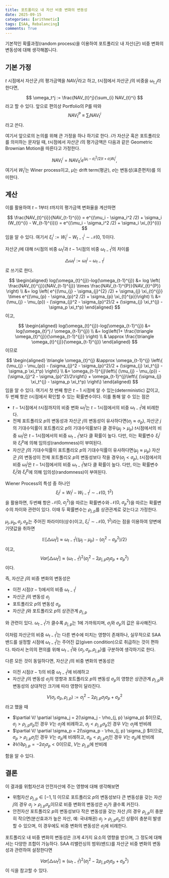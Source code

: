 ```yaml
---
title: 포트폴리오 내 자산 비중 변화의 변동성
date: 2025-09-15
categories: [arithmetic]
tags: [SAA, Rebalancing]
comments: True
---
```




기본적인 확률과정(random process)을 이용하여 포트폴리오 내 자산(군) 비중 변화의 변동성에 대해 생각해봅니다.



## 기본 가정

$t$ 시점에서 자산군 $j$의 평가금액을 $NAV_t^j$라고 하고, $t$시점에서 자산군 $j$의 비중을 $\omega_{t, j}$라 한다면, 


$$
\omega_t^j := \frac{NAV_{t}^j}{\sum_{i} NAV_{t}^i}
$$
라고 할 수 있다. 앞으로 편의상 Portfolio의 P를 따와 
$$
NAV_{t}^{P} \equiv \sum_{i} NAV_{t}^{i}
$$
라고 쓴다.



여기서 앞으로의 논의를 위해 큰 가정을 하나 하기로 한다. $i$가 자산군 혹은 포트폴리오를 의미하는 문자일 때, $t$시점에서 자산군 $i$의 평가금액은 다음과 같은 Geometric Brownian Motion을 따른다고 가정한다.


$$
NAV_{t}^{i} = NAV_{0}^{i} e^{(\mu_i - \sigma_{i}^2/2)t+\sigma_{i} W_{t}^i},
$$
여기서 $W_{t}^{i}$는 Winer process이고, $\mu$는 drift term(평균), $\sigma$는 변동성(표준편차)를 의미한다. 



## 계산 

이를 활용하여 $t-1$부터 $t$까지의 평가금액 변화율을 계산하면


$$
\frac{NAV_{t}^{i}}{NAV_{t-1}^{i}} = e^{(\mu_i - \sigma_i^2 /2) + \sigma_i (W_{t}^{i} - W_{t-1}^{i})} = e^{(\mu_i - \sigma_i^2 /2) + \sigma_i \xi_{t}^{i}}
$$
임을 알 수 있다. 여기서 $\xi_t^{i}:= W_{t}^{i} - W_{t-1}^{i} \sim \mathcal{N}(0,~1)$이다.



자산군 $j$에 대해 $t$시점의 비중 $\omega_t^{j}$과 $t-1$시점의 비중 $\omega_{t-1}^{j}$의 차이를


$$
\triangle \omega_{t}^{j} := \omega_t^{j} - \omega_{t-1}^{j}
$$
로 쓰기로 한다. 


$$
\begin{aligned}
log(\omega_{t}^{j})-log(\omega_{t-1}^{j})
&= log \left( \frac{NAV_{t}^{j}}{NAV_{t-1}^{j}} \times \frac{NAV_{t-1}^{P}}{NAV_{t}^{P}} \right) \\
&= log \left( e^{(\mu_{j} - \sigma_{j}^{2} /2) + \sigma_{j} \xi_{t}^{j}} \times e^{(\mu_{p} - \sigma_{p}^2 /2) + \sigma_{p} \xi_{t}^{p}}\right) \\
&= (\mu_{j} - \mu_{p}) - (\sigma_{j}^2 - \sigma_{p}^2)/2 + (\sigma_{j} \xi_t^{j} - \sigma_p \xi_t^p)
\end{aligned}
$$
이고,


$$
\begin{aligned}
log(\omega_{t}^{j})-log(\omega_{t-1}^{j})
&= log(\omega_{t}^j / \omega_{t-1}^{j}) \\
&= log\left(1+ \frac{\triangle \omega_{t}^{j}}{\omega_{t-1}^{j}} \right) \\
& \approx \frac{\triangle \omega_{t}^{j}}{\omega_{t-1}^{j}}
\end{aligned}
$$
이므로


$$
\begin{aligned}
\triangle \omega_{t}^{j}
&\approx \omega_{t-1}^{j} \left\{ (\mu_{j} - \mu_{p}) - (\sigma_{j}^2 - \sigma_{p}^2)/2 + (\sigma_{j} \xi_t^{j} - \sigma_p \xi_t^p) \right\} \\
&= \omega_{t-1}^{j}\left\{ (\mu_{j} - \mu_{p}) - (\sigma_{j}^2 - \sigma_{p}^2)/2\right\}
+ 
\omega_{t-1}^{j}\left\{ (\sigma_{j} \xi_t^{j} - \sigma_p \xi_t^p) \right\}
\end{aligned}
$$
임을 알 수 있다. 여기서 첫 번째 항은 $t-1$ 시점에 알 수 있는(deterministic) 값이고, 두 번째 항은 $t$시점에서 확인할 수 있는 확률변수이다. 이를 통해 알 수 있는 점은

- $t-1$시점에서 $t$시점까지의 비중 변화 $\omega_{t}^{j}$는 $t-1$시점에서의 비중 $\omega_{t-1}^{j}$에 비례한다.
- 전체 포트폴리오 $p$의 변동성과 자산군 $j$의 변동성이 유사하다면($\sigma_j \approx \sigma_p$), 자산군 $j$의 기대수익률이 포트폴리오 $p$의 기대수익률보다 클 경우($\mu_{j} > \mu_{p}$) $t$시점에서의 비중 $\omega_{t}^{j}$은  $t-1$시점에서의 비중  $\omega_{t-1}^{j}$보다 클 확률이 높다. 다만, 이는 확률변수 $\xi_{t}^{j}$와 $\xi_{t}^{p}$에 의해 임의성(randomness)이 부여된다.
- 자산군 $j$의 기대수익률이 포트폴리오 $p$의 기대수익률이 유사하다면($\mu_{j} \approx \mu_{p}$) 자산군 $j$의 변동성이 전체 포트폴리오 $p$의 변동성보다 작을 경우($\sigma_j < \sigma_p$), $t$시점에서의 비중 $\omega_{t}^{j}$은  $t-1$시점에서의 비중 $\omega_{t-1}^{j}$보다 클 확률이 높다. 다만, 이는 확률변수 $\xi_{t}^{j}$와 $\xi_{t}^{p}$에 의해 임의성(randomness)이 부여된다.



Wiener Process의 특성 중 하나인
$$
\xi_{t}^{j} = W_{t}^{j} - W_{t-1}^{j} \sim \mathcal{N} (0,~1^2)
$$
을 활용하면, 두번째 항은 $\mathcal{N}(0,~\sigma_{j}^{2})$을 따르는 확률변수와  $\mathcal{N}(0,~\sigma_{p}^{2})$을 따르는 확률변수의 차이와 관련이 있다. 이때 두 확률변수는  $\rho_{j, p}$를 상관관계로 갖는다고 가정한다.



$\mu_j, \mu_p, \sigma_j, \sigma_p$는 주어진 파라미터(상수)이고, $\xi_t^i \sim \mathcal{N}(0,~1^2)$라는 점을 이용하여 양변에 기댓값을 취하면


$$
\mathbb{E} \left[ \triangle \omega_{t}^{j} \right] \approx \omega_{t-1}^{j}\left\{ (\mu_{j} - \mu_{p}) - (\sigma_{j}^2 - \sigma_{p}^2)/2\right\}
$$
이고,
$$
Var \left[ \triangle \omega_{t}^{j}\right] \approx \left(\omega_{t-1}^{j} \right)^2 \left( \sigma_{j}^{2} - 2\rho_{j,p} \sigma_{j}\sigma_{p} + \sigma_{p}^2\right)
$$
이다. 



즉, 자산군 $j$의 비중 변화의 변동성은

- 이전 시점($t-1$)에서의 비중 $\omega_{t-1}^{j}$
- 자산군 $j$의 변동성 $\sigma_{j}$
- 포트폴리오 $p$의 변동성 $\sigma_p$
- 자산군 $j$와 포트폴리오 $p$의 상관관계 $\rho_{j, p}$

와 관련이 있다. $\omega_{t-1}^j$가 클수록 $\rho_{j, p}$는 1에 가까워지며, $\sigma_j$와 $\sigma_p$의 값은 유사해진다.



이처럼 자산군의 비중 $\omega_{t-1}^j$는 다른 변수에 미치는 영향이 존재하나, 실무적으로 SAA 밴드를 설정할 시점에 $\omega_{t-1}^j$는 주어진 값(given condition)으로 취급하는 것이 편하다. 따라서 논의의 편의를 위해 $\omega_{t-1}^{j}$와 $\left\{\sigma_j, \sigma_p, \rho_{j, p} \right\}$를 구분하여 생각하기로 한다.



다른 모든 것이 동일하다면, 자산군 $j$의 비중 변화의 변동성은

- 이전 시점($t-1$)의 비중 $\omega_{t-1}^j$에 비례하고
- 자산군 $j$의 변동성 $\sigma_j$의 영향과 포트폴리오 $p$의 변동성 $\sigma_p$의 영향은 상관관계 $\rho_{j, p}$와 변동성의 상대적인 크기에 따라 영향이 달라진다.


$$
V(\sigma_j, \sigma_p, \rho_{j, p}) := \sigma_j^2 - 2 \rho_{j, p} \sigma_j \sigma_p + \sigma_p^2
$$
라고 했을 때

- $\partial V/ \partial \sigma_j = 2(\sigma_j - \rho_{j, p} \sigma_p)  $이므로, $\sigma_j > \rho_{j, p} \sigma_p$인 경우 $V$는 $\sigma_j$에 비례하고,  $\sigma_j < \rho_{j, p} \sigma_p$인 경우 $V$는 $\sigma_j$에 반비례
- $\partial V/ \partial \sigma_p = 2(\sigma_p - \rho_{j, p} \sigma_j)  $이므로, $\sigma_p > \rho_{j, p} \sigma_j$인 경우 $V$는 $\sigma_p$에 비례하고,  $\sigma_p < \rho_{j, p} \sigma_j$인 경우 $V$는 $\sigma_p$에 반비례
- $\partial V/ \partial \rho_{j, p} = -2 \sigma_j \sigma_p <0$이므로, $V$는 $\rho_{j, p}$에 반비례

함을 알 수 있다. 



## 결론

이 결과를 위험자산과 안전자산에 주는 영향에 대해 생각해보면

- 위험자산
  $\rho_{j, p} \in [-1, 1]$ 이므로 포트폴리오 $p$의 변동성보다 큰 변동성을 갖는 자산 $j$의 경우 $\sigma_j > \rho_{j, p} \sigma_p$이므로 비중 변화의 변동성은 $\sigma_j$가 클수록 커진다.
- 안전자산
  포트폴리오 $p$의 변동성보다 작은 변동성을 갖는 자산 $j$의 경우 $\rho_{j, p}$이 충분히 작으면(분산효과가 높은 자산, 예: 국내채권) $\sigma_j > \rho_{j, p} \sigma_p$인 상황이 충분히 발생할 수 있으며, 이 경우에도 비중 변화의 변동성은 $\sigma_j$에 비례한다.

포트폴리오 내 비중 변화의 변동성은 크게 4가지 요소의 영향을 받으며, 그 정도에 대해서는 다양한 조합이 가능하다. SAA 리밸런싱의 범위(밴드)를 자산군 비중 변화의 변동성과 관련하여 설정한다면


$$
Var \left[ \triangle \omega_{t}^{j}\right] \approx \left(\omega_{t-1}^{j} \right)^2 \left( \sigma_{j}^{2} - 2\rho_{j,p} \sigma_{j}\sigma_{p} + \sigma_{p}^2\right)
$$
이 식을 참고할 수 있다.

